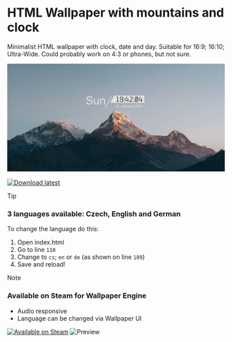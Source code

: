 # HTML Wallpaper with mountains and clock
Minimalist HTML wallpaper with clock, date and day.
Suitable for 16:9; 16:10; Ultra-Wide. Could probably work on 4:3 or phones, but not sure.

![Preview](preview.png)

[![Download latest](https://img.shields.io/badge/Download-wallpaper.zip-brightgreen)](https://github.com/MichalJef/wallpaper-mountains-clock/raw/refs/heads/main/releases/1.0/wallpaper.zip)

> [!TIP] 
> ### 3 languages available: Czech, English and German
> To change the language do this:
> 1. Open index.html
> 2. Go to line `110`
> 3. Change to `cs`; `en` or `de` (as shown on line `109`)
> 4. Save and reload!

> [!NOTE]
> ### Available on Steam for Wallpaper Engine
> - Audio responsive
> - Language can be changed via Wallpaper UI
>
> [![Available on Steam](https://img.shields.io/badge/Available%20on%20Steam-002e75?style=flat&logo=steam)](https://steamcommunity.com/sharedfiles/filedetails/?id=3409230390)
![Preview](preview-steam.gif)


